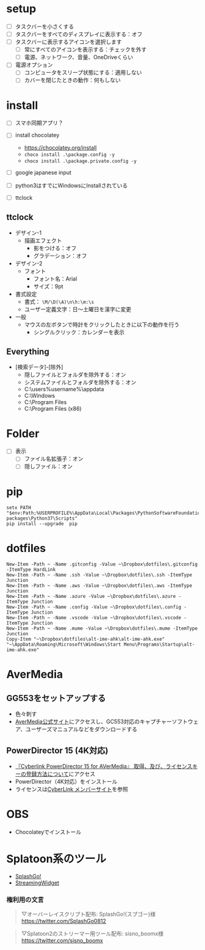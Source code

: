 # setup

- [ ] タスクバーを小さくする
- [ ] タスクバーをすべてのディスプレイに表示する：オフ
- [ ] タスクバーに表示するアイコンを選択します
  - [ ] 常にすべてのアイコンを表示する：チェックを外す
  - [ ] 電源、ネットワーク、音量、OneDriveくらい
- [ ] 電源オプション
  - [ ] コンピュータをスリープ状態にする：適用しない
  - [ ] カバーを閉じたときの動作：何もしない

# install

- [ ] スマホ同期アプリ？


- [ ] install chocolatey
  - https://chocolatey.org/install
  - `choco install .\package.config -y`
  - `choco install .\package.private.config -y`

- [ ] google japanese input
- [ ] python3はすでにWindowsにInstallされている
- [ ] ttclock

## ttclock

- デザイン-1
  - 描画エフェクト
    - 影をつける：オフ
    - グラデーション：オフ
- デザイン-2
  - フォント
    - フォント名：Arial
    - サイズ：9pt
- 書式設定
  - 書式： `\M/\D(\A)\n\h:\m:\s`
  - ユーザー定義文字：日～土曜日を漢字に変更
- 一般
  - マウスの左ボタンで時計をクリックしたときに以下の動作を行う
    - シングルクリック：カレンダーを表示

## Everything

- [検索データ]-[除外]
  - 隠しファイルとフォルダを除外する：オン
  - システムファイルとフォルダを除外する：オン
  - C:\users\%username%\appdata
  - C:\Windows
  - C:\Program Files
  - C:\Program Files (x86)

# Folder
- [ ] 表示
  - [ ] ファイル名拡張子：オン
  - [ ] 隠しファイル：オン

# pip

```posh
setx PATH "$env:Path;%USERPROFILE%\AppData\Local\Packages\PythonSoftwareFoundation.Python.3.7_qbz5n2kfra8p0\LocalCache\local-packages\Python37\Scripts"
pip install --upgrade  pip
```

# dotfiles

```posh
New-Item -Path ~ -Name .gitconfig -Value ~\Dropbox\dotfiles\.gitconfig -ItemType HardLink
New-Item -Path ~ -Name .ssh -Value ~\Dropbox\dotfiles\.ssh -ItemType Junction
New-Item -Path ~ -Name .aws -Value ~\Dropbox\dotfiles\.aws -ItemType Junction
New-Item -Path ~ -Name .azure -Value ~\Dropbox\dotfiles\.azure -ItemType Junction
New-Item -Path ~ -Name .config -Value ~\Dropbox\dotfiles\.config -ItemType Junction
New-Item -Path ~ -Name .vscode -Value ~\Dropbox\dotfiles\.vscode -ItemType Junction
New-Item -Path ~ -Name .mume -Value ~\Dropbox\dotfiles\.mume -ItemType Junction
Copy-Item "~\Dropbox\dotfiles\alt-ime-ahk\alt-ime-ahk.exe" "~\AppData\Roaming\Microsoft\Windows\Start Menu\Programs\Startup\alt-ime-ahk.exe"
```

# AverMedia

## GG553をセットアップする

- 色々刺す
- [AverMedia公式サイト](https://www.avermedia.co.jp/download/index.html)にアクセスし、GC553対応のキャプチャーソフトウェア、ユーザーズマニュアルなどをダウンロードする

## PowerDirector 15 (4K対応)

- [『Cyberlink PowerDirector 15 for AVerMedia』 取得、及び、ライセンスキーの登録方法について](http://q.avermedia.com/cyberlink-jp)にアクセス
- PowerDirector（4K対応）をインストール
- ライセンスは[CyberLink メンバーサイト](https://membership.cyberlink.com/prog/member/sign-in.do)を参照

# OBS

- Chocolateyでインストール


# Splatoon系のツール

- [SplashGo!](https://twitter.com/SplashGo0812)
- [StreamingWidget](https://twitter.com/sisno_boomx/status/1281970294421245952?s=21)

### 権利用の文言

> ▽オーバーレイスクリプト配布: SplashGo!(スプゴー)様
> https://twitter.com/SplashGo0812

> ▽Splatoon2のストリーマー用ツール配布: sisno_boomx様
> https://twitter.com/sisno_boomx
